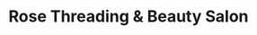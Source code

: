 ---
title: "Rose Threading & Beauty Salon"
url: /seattle/rose-threading-and-beauty-salon/
shop: beauty
---
